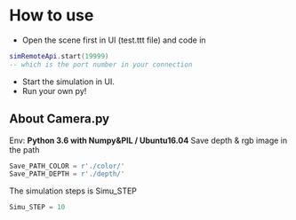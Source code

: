 # How to use

+ Open the scene first in UI (test.ttt file) and code in  

```lua {.line-numbers}
simRemoteApi.start(19999)  
-- which is the port number in your connection  
```  

+ Start the simulation in UI.  
+ Run your own py!

## About Camera.py

Env: **Python 3.6 with Numpy&PIL / Ubuntu16.04**
Save depth & rgb image in the path

```python {.line-numbers}
Save_PATH_COLOR = r'./color/'  
Save_PATH_DEPTH = r'./depth/'  
```

The simulation steps is Simu_STEP  

```python {.line-numbers}
Simu_STEP = 10
```